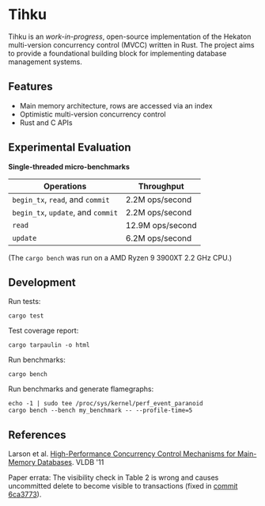 # Tihku

Tihku is an _work-in-progress_, open-source implementation of the Hekaton multi-version concurrency control (MVCC) written in Rust.
The project aims to provide a foundational building block for implementing database management systems.

## Features

* Main memory architecture, rows are accessed via an index
* Optimistic multi-version concurrency control
* Rust and C APIs

## Experimental Evaluation

**Single-threaded micro-benchmarks**

Operations                         | Throughput
-----------------------------------|------------
`begin_tx`, `read`, and `commit`   | 2.2M ops/second
`begin_tx`, `update`, and `commit` | 2.2M ops/second
`read`                             | 12.9M ops/second
`update`                           | 6.2M ops/second

(The `cargo bench` was run on a AMD Ryzen 9 3900XT 2.2 GHz CPU.)

## Development

Run tests:

```console
cargo test
```

Test coverage report:

```console
cargo tarpaulin -o html
```

Run benchmarks:

```console
cargo bench
```

Run benchmarks and generate flamegraphs:

```console
echo -1 | sudo tee /proc/sys/kernel/perf_event_paranoid
cargo bench --bench my_benchmark -- --profile-time=5
```

## References

Larson et al. [High-Performance Concurrency Control Mechanisms for Main-Memory Databases](https://vldb.org/pvldb/vol5/p298_per-akelarson_vldb2012.pdf). VLDB '11

Paper errata: The visibility check in Table 2 is wrong and causes uncommitted delete to become visible to transactions (fixed in [commit 6ca3773]( https://github.com/penberg/mvcc-rs/commit/6ca377320bb59b52ecc0430b9e5e422e8d61658d)).
